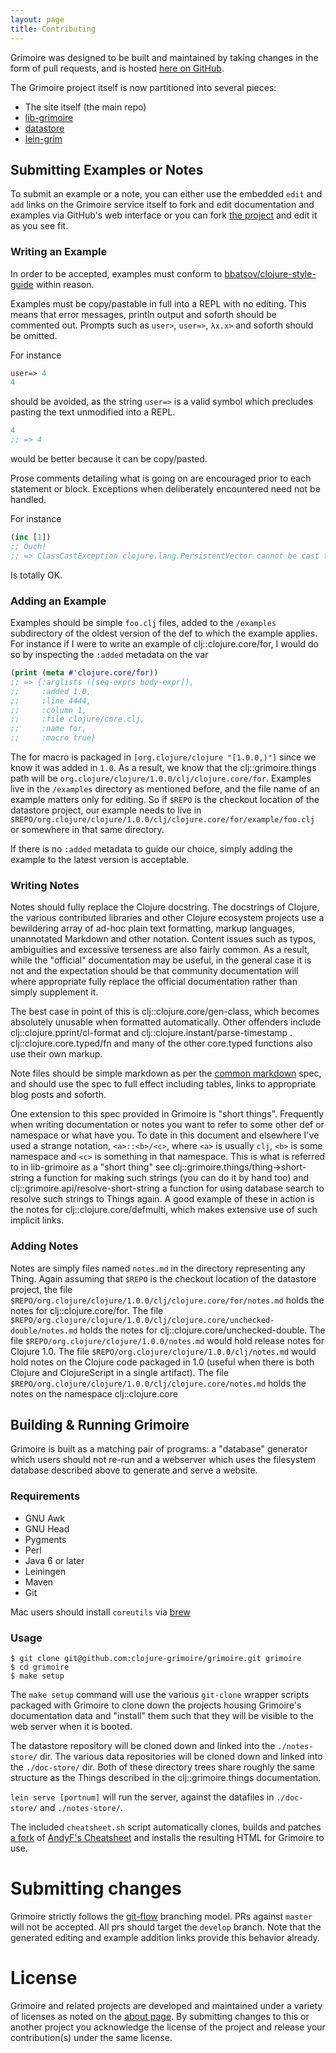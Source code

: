 ```yaml
---
layout: page
title: Contributing
---
```


Grimoire was designed to be built and maintained by taking changes in the form of pull requests, and is hosted [here on GitHub](https://github.com/clojure-grimoire/grimoire).

The Grimoire project itself is now partitioned into several pieces:

- The site itself (the main repo)
- [lib-grimoire](https://github.com/clojure-grimoire/lib-grimoire)
- [datastore](https://github.com/clojure-grimoire/datastore)
- [lein-grim](https://github.com/clojure-grimoire/lein-grim)

## Submitting Examples or Notes

To submit an example or a note, you can either use the embedded `edit` and `add` links on the Grimoire service itself to fork and edit documentation and examples via GitHub's web interface or you can fork [the project](https://github.com/clojure-grimoire/datastore) and edit it as you see fit.

### Writing an Example

In order to be accepted, examples must conform to [bbatsov/clojure-style-guide](https://github.com/bbatsov/clojure-style-guide) within reason.

Examples must be copy/pastable in full into a REPL with no editing.
This means that error messages, println output and soforth should be commented out.
Prompts such as `user>`, `user=>`, `λx.x>` and soforth should be omitted.

For instance

```Clojure
user=> 4
4
```

should be avoided, as the string `user=>` is a valid symbol which precludes pasting the text unmodified into a REPL.

```Clojure
4
;; => 4
```
would be better because it can be copy/pasted.

Prose comments detailing what is going on are encouraged prior to each statement or block.
Exceptions when deliberately encountered need not be handled.

For instance

```Clojure
(inc [1])
;; Ouch!
;; => ClassCastException clojure.lang.PersistentVector cannot be cast to java.lang.Number
```

Is totally OK.

### Adding an Example

Examples should be simple `foo.clj` files, added to the `/examples` subdirectory of the oldest version of the def to which the example applies.
For instance if I were to write an example of clj::clojure.core/for, I would do so by inspecting the `:added` metadata on the var

```Clojure
(print (meta #'clojure.core/for))
;; => {:arglists ([seq-exprs body-expr]),
;;     :added 1.0,
;;     :line 4444,
;;     :column 1,
;;     :file clojure/core.clj,
;;     :name for,
;;     :macro true}
```

The for macro is packaged in `[org.clojure/clojure "[1.0.0,)"]` since we know it was added in `1.0`.
As a result, we know that the clj::grimoire.things path will be `org.clojure/clojure/1.0.0/clj/clojure.core/for`.
Examples live in the `/examples` directory as mentioned before, and the file name of an example matters only for editing.
So if `$REPO` is the checkout location of the datastore project, our example needs to live in `$REPO/org.clojure/clojure/1.0.0/clj/clojure.core/for/example/foo.clj` or somewhere in that same directory.

If there is no `:added` metadata to guide our choice, simply adding the example to the latest version is acceptable.

### Writing Notes

Notes should fully replace the Clojure docstring.
The docstrings of Clojure, the various contributed libraries and other Clojure ecosystem projects use a bewildering array of ad-hoc plain text formatting, markup languages, unannotated Markdown and other notation.
Content issues such as typos, ambiguities and excessive terseness are also fairly common.
As a result, while the "official" documentation may be useful, in the general case it is not and the expectation should be that community documentation will where appropriate fully replace the official documentation rather than simply supplement it.

The best case in point of this is clj::clojure.core/gen-class, which becomes absolutely unusable when formatted automatically.
Other offenders include clj::clojure.pprint/cl-format and clj::clojure.instant/parse-timestamp . clj::clojure.core.typed/fn and many of the other core.typed functions also use their own markup.

Note files should be simple markdown as per the [common markdown](http://commonmark.org/) spec, and should use the spec to full effect including tables, links to appropriate blog posts and soforth.

One extension to this spec provided in Grimoire is "short things".
Frequently when writing documentation or notes you want to refer to some other def or namespace or what have you.
To date in this document and elsewhere I've used a strange notation, `<a>::<b>/<c>`, where `<a>` is usually `clj`, `<b>` is some namespace and `<c>` is something in that namespace.
This is what is referred to in lib-grimoire as a "short thing" see clj::grimoire.things/thing->short-string a function for making such strings (you can do it by hand too) and clj::grimoire.api/resolve-short-string a function for using database search to resolve such strings to Things again.
A good example of these in action is the notes for clj::clojure.core/defmulti, which makes extensive use of such implicit links.

### Adding Notes

Notes are simply files named `notes.md` in the directory representing any Thing.
Again assuming that `$REPO` is the checkout location of the datastore project, the file `$REPO/org.clojure/clojure/1.0.0/clj/clojure.core/for/notes.md` holds the notes for clj::clojure.core/for.
The file `$REPO/org.clojure/clojure/1.0.0/clj/clojure.core/unchecked-double/notes.md` holds the notes for clj::clojure.core/unchecked-double.
The file `$REPO/org.clojure/clojure/1.0.0/notes.md` would hold release notes for Clojure 1.0.
The file `$REPO/org.clojure/clojure/1.0.0/clj/notes.md` would hold notes on the Clojure code packaged in 1.0 (useful when there is both Clojure and ClojureScript in a single artifact).
The file `$REPO/org.clojure/clojure/1.0.0/clj/clojure.core/notes.md` holds the notes on the namespace clj::clojure.core

## Building & Running Grimoire

Grimoire is built as a matching pair of programs: a "database" generator which users should not re-run and a webserver which uses the filesystem database described above to generate and serve a website.

### Requirements

- GNU Awk
- GNU Head
- Pygments
- Perl
- Java 6 or later
- Leiningen
- Maven
- Git

Mac users should install `coreutils` via [brew](http://brew.sh)


### Usage

```
$ git clone git@github.com:clojure-grimoire/grimoire.git grimoire
$ cd grimoire
$ make setup
```

The `make setup` command will use the various `git-clone` wrapper scripts packaged with Grimoire to clone down the projects housing Grimoire's documentation data and "install" them such that they will be visible to the web server when it is booted.

The datastore repository will be cloned down and linked into the `./notes-store/` dir.
The various data repositories will be cloned down and linked into the `./doc-store/` dir.
Both of these directory trees share roughly the same structure as the Things described in the clj::grimoire.things documentation.

`lein serve [portnum]` will run the server, against the datafiles in `./doc-store/` and `./notes-store/`.

The included `cheatsheet.sh` script automatically clones, builds and patches [a fork](https://github.com/arrdem/clojure-cheatsheets) of [AndyF's Cheatsheet](https://github.com/jafingerhut/clojure-cheatsheets) and installs the resulting HTML for Grimoire to use.

# Submitting changes

Grimoire strictly follows the [git-flow](http://nvie.com/posts/a-successful-git-branching-model/) branching model.
PRs against `master` will not be accepted.
All prs should target the `develop` branch.
Note that the generated editing and example addition links provide this behavior already.

# License

Grimoire and related projects are developed and maintained under a variety of licenses as noted on the [about page](/about).
By submitting changes to this or another project you acknowledge the license of the project and release your contribution(s) under the same license.
